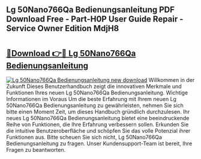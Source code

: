 ## Lg 50Nano766Qa Bedienungsanleitung PDF Download Free - Part-H0P User Guide Repair - Service Owner Edition MdjH8

# <h2><a href="http://df222n.blite.top/?on=Lg+50Nano766Qa+Bedienungsanleitung">🔗Download 👉🔴 Lg 50Nano766Qa Bedienungsanleitung</a></h2>

[![Lg 50Nano766Qa Bedienungsanleitung new download](https://i.imgur.com/lujVjoI.png)](http://df222n.blite.top/?on=Lg+50Nano766Qa+Bedienungsanleitung)
Willkommen in der Zukunft Dieses Benutzerhandbuch zeigt die innovativen Merkmale und Funktionen Ihres neuen Lg 50Nano766Qa Bedienungsanleitung. Wichtige Informationen im Voraus Um die beste Erfahrung mit Ihrem neuen Lg 50Nano766Qa Bedienungsanleitung zu gewährleisten, nehmen Sie sich bitte einen Moment Zeit, um dieses Handbuch gründlich durchzulesen. Ihr neues Lg 50Nano766Qa Bedienungsanleitung bietet eine beeindruckende Reihe von Funktionen, die Ihre Erfahrung verbessern sollen. Erkunden Sie die intuitive Benutzeroberfläche und schöpfen Sie das volle Potenzial ihrer Funktionen aus. Bitte scheuen Sie sich nicht, Lg 50Nano766Qa Bedienungsanleitung zu fragen. Unser Kundensupport-Team ist bereit, Ihre Fragen zu beantworten.
